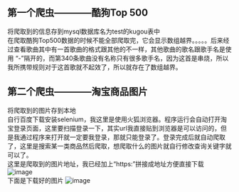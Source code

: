 ## 第一个爬虫————酷狗Top 500
将爬取到的信息存到mysql数据库名为test的kugou表中<br>
在爬取酷狗Top500数据的时候不能全部爬取完，它会显示数组越界。。。。。后来经过查看歌曲其中有一首歌曲的格式跟其他的不一样，其他歌曲的歌名跟歌手名是使用     “-”隔开的，而第340条歌曲没有名称只有很多歌手名，因为这首是串烧，所以我所携带规则对于这首歌就不起效了，所以就存在了数组越界。
## 第二个爬虫————淘宝商品图片
将爬取到的图片存到本地<br>
自行百度下载安装selenium，我这里是使用火狐浏览器。程序运行会自动打开淘宝登录页面，这里要扫描登录一下，其实url我直接贴到浏览器是可以访问的，但是我通过程序来打开就一定要我登录，那就只能登录了。登录完成后就自动爬取了，这里是搜索某一类商品然后爬取，想爬取什么的图片就自行修改查询关键字就可以了。<br>
这里是爬取到的图片地址，我已经加上“https:”拼接成地址方便直接下载<br>
![image](https://github.com/ChenLaiHong/crawler/simple/images/paqujieguo.png) <br>
下面是下载好的图片
![image](https://github.com/ChenLaiHong/crawler/simple/images/tupian.png) 
